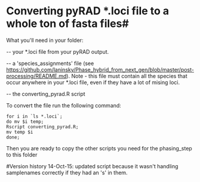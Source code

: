 # Converting pyRAD *.loci file to a whole ton of fasta files#

What you'll need in your folder:

-- your *.loci file from your pyRAD output.

-- a 'species_assignments' file (see https://github.com/laninsky/Phase_hybrid_from_next_gen/blob/master/post-processing/README.md). Note - this file must contain all the species that occur anywhere in your *.loci file, even if they have a lot of mising loci.

-- the converting_pyrad.R script

To convert the file run the following command:

```
for i in `ls *.loci`;
do mv $i temp;
Rscript converting_pyrad.R;
mv temp $i
done;
```

Then you are ready to copy the other scripts you need for the phasing_step to this folder

#Version history
14-Oct-15: updated script because it wasn't handling samplenames correctly if they had an 's' in them.
